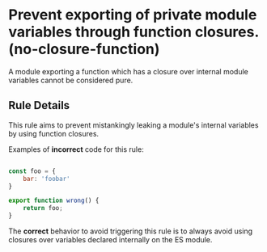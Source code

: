 # Prevent exporting of private module variables through function closures. (no-closure-function)

A module exporting a function which has a closure over internal module variables cannot be considered pure.


## Rule Details

This rule aims to prevent mistankingly leaking a module's internal variables by using function closures.

Examples of **incorrect** code for this rule:

```js

const foo = {
    bar: 'foobar'
}

export function wrong() {
    return foo;
}

```

The **correct** behavior to avoid triggering this rule is to always avoid using closures over variables declared internally on the ES module.

